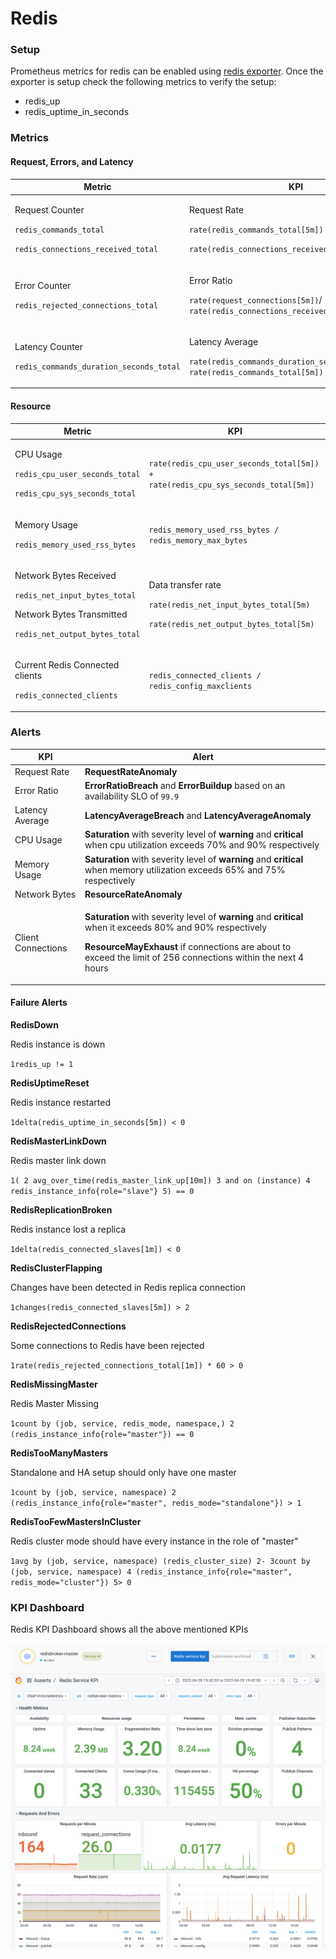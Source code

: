 # Redis

### Setup <a href="#setup" id="setup"></a>

Prometheus metrics for redis can be enabled using [redis exporter](https://github.com/oliver006/redis\_exporter). Once the exporter is setup check the following metrics to verify the setup:

* redis\_up
* redis\_uptime\_in\_seconds

### Metrics <a href="#metrics" id="metrics"></a>

#### Request, Errors, and Latency <a href="#request-errors-and-latency" id="request-errors-and-latency"></a>

| **Metric**                                                                                                         | **KPI**                                                                                                                                |
| ------------------------------------------------------------------------------------------------------------------ | -------------------------------------------------------------------------------------------------------------------------------------- |
| <p>Request Counter</p><p><code>redis_commands_total</code></p><p><code>redis_connections_received_total</code></p> | <p>Request Rate</p><p><code>rate(redis_commands_total[5m])</code></p><p><code>rate(redis_connections_received_total[5m])</code></p>    |
| <p>Error Counter</p><p><code>redis_rejected_connections_total</code></p>                                           | <p>Error Ratio</p><p><code>rate(request_connections[5m])</code>/ <code>rate(redis_connections_received_total[5m])</code></p>           |
| <p>Latency Counter</p><p><code>redis_commands_duration_seconds_total</code></p>                                    | <p>Latency Average</p><p><code>rate(redis_commands_duration_seconds_total[5m])</code>/ <code>rate(redis_commands_total[5m])</code></p> |

#### Resource <a href="#resource" id="resource"></a>

| **Metric**                                                                                                                                                   | **KPI**                                                                                                                                    |
| ------------------------------------------------------------------------------------------------------------------------------------------------------------ | ------------------------------------------------------------------------------------------------------------------------------------------ |
| <p>CPU Usage</p><p><code>redis_cpu_user_seconds_total</code></p><p><code>redis_cpu_sys_seconds_total</code></p>                                              | `rate(redis_cpu_user_seconds_total[5m]) + rate(redis_cpu_sys_seconds_total[5m])`                                                           |
| <p>Memory Usage</p><p><code>redis_memory_used_rss_bytes</code></p>                                                                                           | `redis_memory_used_rss_bytes / redis_memory_max_bytes`                                                                                     |
| <p>Network Bytes Received</p><p><code>redis_net_input_bytes_total</code></p><p>Network Bytes Transmitted</p><p><code>redis_net_output_bytes_total</code></p> | <p>Data transfer rate</p><p><code>rate(redis_net_input_bytes_total[5m)</code></p><p><code>rate(redis_net_output_bytes_total[5m)</code></p> |
| <p>Current Redis Connected clients</p><p><code>redis_connected_clients</code></p>                                                                            | `redis_connected_clients / redis_config_maxclients`                                                                                        |

### **Alerts** <a href="#alerts" id="alerts"></a>

| **KPI**            | **Alert**                                                                                                                                                                                                                                                                                   |
| ------------------ | ------------------------------------------------------------------------------------------------------------------------------------------------------------------------------------------------------------------------------------------------------------------------------------------- |
| Request Rate       | **RequestRateAnomaly**                                                                                                                                                                                                                                                                      |
| Error Ratio        | **ErrorRatioBreach** and **ErrorBuildup** based on an availability SLO of `99.9`                                                                                                                                                                                                            |
| Latency Average    | **LatencyAverageBreach** and **LatencyAverageAnomaly**                                                                                                                                                                                                                                      |
| CPU Usage          | **Saturation** with severity level of **warning** and **critical** when cpu utilization exceeds 70% and 90% respectively                                                                                                                                                                    |
| Memory Usage       | **Saturation** with severity level of **warning** and **critical** when memory utilization exceeds 65% and 75% respectively                                                                                                                                                                 |
| Network Bytes      | **ResourceRateAnomaly**                                                                                                                                                                                                                                                                     |
| Client Connections | <p><strong>Saturation</strong> with severity level of <strong>warning</strong> and <strong>critical</strong> when it exceeds 80% and 90% respectively</p><p><strong>ResourceMayExhaust</strong> if connections are about to exceed the limit of 256 connections within the next 4 hours</p> |

#### Failure Alerts <a href="#failure-alerts" id="failure-alerts"></a>

**RedisDown**

Redis instance is down

`1redis_up != 1`

**RedisUptimeReset**

Redis instance restarted

`1delta(redis_uptime_in_seconds[5m]) < 0`

**RedisMasterLinkDown**

Redis master link down

`1( 2 avg_over_time(redis_master_link_up[10m]) 3 and on (instance) 4 redis_instance_info{role="slave"} 5) == 0`

**RedisReplicationBroken**

Redis instance lost a replica

`1delta(redis_connected_slaves[1m]) < 0`

**RedisClusterFlapping**

Changes have been detected in Redis replica connection

`1changes(redis_connected_slaves[5m]) > 2`

**RedisRejectedConnections**

Some connections to Redis have been rejected

`1rate(redis_rejected_connections_total[1m]) * 60 > 0`

**RedisMissingMaster**

Redis Master Missing

`1count by (job, service, redis_mode, namespace,) 2 (redis_instance_info{role="master"}) == 0`

**RedisTooManyMasters**

Standalone and HA setup should only have one master

`1count by (job, service, namespace) 2 (redis_instance_info{role="master", redis_mode="standalone"}) > 1`

**RedisTooFewMastersInCluster**

Redis cluster mode should have every instance in the role of "master"

`1avg by (job, service, namespace) (redis_cluster_size) 2- 3count by (job, service, namespace) 4 (redis_instance_info{role="master", redis_mode="cluster"}) 5> 0`

### KPI Dashboard <a href="#kpi-dashboard" id="kpi-dashboard"></a>

Redis KPI Dashboard shows all the above mentioned KPIs

![](<../../.gitbook/assets/image (13).png>)

